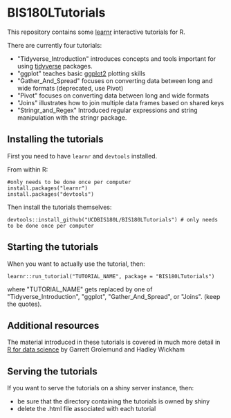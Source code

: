 # BIS180LTutorials

This repository contains some [learnr](https://rstudio.github.io/learnr/) interactive tutorials for R.

There are currently four tutorials:

* "Tidyverse_Introduction" introduces concepts and tools important for using [tidyverse](https://www.tidyverse.org/) packages.
* "ggplot" teaches basic [ggplot2](https://ggplot2.tidyverse.org/) plotting skills
* "Gather_And_Spread" focuses on converting data between long and wide formats (deprecated, use Pivot)
* "Pivot" focuses on converting data between long and wide formats
* "Joins" illustrates how to join multiple data frames based on shared keys
* "Stringr_and_Regex" Introduced regular expressions and string manipulation with the stringr package.


## Installing the tutorials

First you need to have `learnr` and `devtools` installed.

From within R:
```
#only needs to be done once per computer
install.packages("learnr")
install.packages("devtools")
```

Then install the tutorials themselves:
```
devtools::install_github("UCDBIS180L/BIS180LTutorials") # only needs to be done once per computer
```

## Starting the tutorials

When you want to actually use the tutorial, then:
```
learnr::run_tutorial("TUTORIAL_NAME", package = "BIS180LTutorials") 
```
where "TUTORIAL_NAME" gets replaced by one of "Tidyverse_Introduction", "ggplot", "Gather_And_Spread", or "Joins".  (keep the quotes).

## Additional resources

The material introduced in these tutorials is covered in much more detail in [R for data science](http://r4ds.had.co.nz/) by Garrett Grolemund and Hadley Wickham

## Serving the tutorials

If you want to serve the tutorials on a shiny server instance, then:

* be sure that the directory containing the tutorials is owned by shiny
* delete the .html file associated with each tutorial

